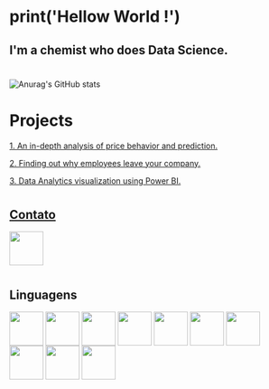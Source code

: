 # print('Hellow World !')

## I'm a chemist who does Data Science.
#
![Anurag's GitHub stats](https://github-readme-stats.vercel.app/api?username=gabrielp18&show_icons=true&theme=dracula)
#
# Projects
<a href="https://github.com/gabrielp18/HouseSales">1. An in-depth analysis of price behavior and prediction.

<a href="https://github.com/gabrielp18/HRProject"> 2. Finding out why employees leave your company.

<a href="https://github.com/gabrielp18/PowerBICase"> 3. Data Analytics visualization using Power BI.


#
## Contato
<a href="https://www.linkedin.com/in/gabrielpires1995/">
    <img src="https://cdn.jsdelivr.net/gh/devicons/devicon/icons/linkedin/linkedin-original.svg" align="center" heigth="50" width="60">
</a>

#

## Linguagens

<div>
<img src="https://cdn.jsdelivr.net/gh/devicons/devicon/icons/python/python-original.svg" align="center" heigth="50" width="60">
<img src="https://cdn.jsdelivr.net/gh/devicons/devicon/icons/azure/azure-original.svg" align="center" heigth="50" width="60">
<img src="https://cdn.jsdelivr.net/gh/devicons/devicon/icons/git/git-original.svg" align="center" heigth="50" width="60">
<img src="https://cdn.jsdelivr.net/gh/devicons/devicon/icons/jupyter/jupyter-original-wordmark.svg" align="center" heigth="50" width="60">
<img src="https://cdn.jsdelivr.net/gh/devicons/devicon/icons/matlab/matlab-original.svg" align="center" heigth="50" width="60">
<img src="https://cdn.jsdelivr.net/gh/devicons/devicon/icons/numpy/numpy-original.svg" align="center" heigth="50" width="60">
<img src="https://cdn.jsdelivr.net/gh/devicons/devicon/icons/pandas/pandas-original-wordmark.svg" align="center" heigth="50" width="60">
<img src="https://cdn.jsdelivr.net/gh/devicons/devicon/icons/pycharm/pycharm-original.svg" align="center" heigth="50" width="60">
<img src="https://cdn.jsdelivr.net/gh/devicons/devicon/icons/microsoftsqlserver/microsoftsqlserver-plain.svg" align="center" heigth="50" width="60">
<img src="https://cdn.jsdelivr.net/gh/devicons/devicon/icons/vscode/vscode-original.svg" align="center" heigth="50" width="60">

</div>
